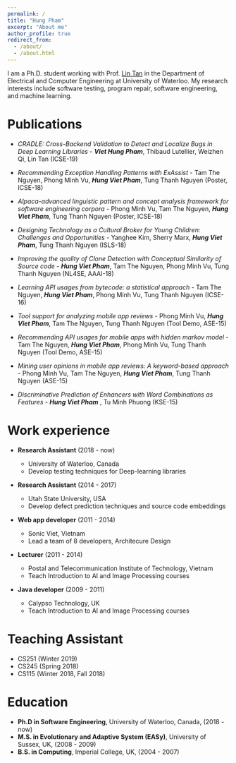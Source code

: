 ```yaml
---
permalink: /
title: "Hung Pham"
excerpt: "About me"
author_profile: true
redirect_from: 
  - /about/
  - /about.html
---
```


I am a Ph.D. student working with Prof. [Lin Tan](https://ece.uwaterloo.ca/~lintan/) in the Department of Electrical and Computer Engineering at University of Waterloo. My research interests include software testing, program repair, software engineering, and machine learning.

Publications
======
* _CRADLE: Cross-Backend Validation to Detect and Localize Bugs in Deep Learning Libraries_ - 
**_Viet Hung Pham_**, Thibaud Lutellier, Weizhen Qi, Lin Tan (ICSE-19)

* _Recommending Exception Handling Patterns with ExAssist_ -
Tam The Nguyen, Phong Minh Vu, **_Hung Viet Pham_**, Tung Thanh Nguyen (Poster, ICSE-18)

* _Alpaca-advanced linguistic pattern and concept analysis framework for software engineering corpora_ - 
Phong Minh Vu, Tam The Nguyen, **_Hung Viet Pham_**, Tung Thanh Nguyen (Poster, ICSE-18)

* _Designing Technology as a Cultural Broker for Young Children: Challenges and Opportunities_ - 
Yanghee Kim, Sherry Marx, **_Hung Viet Pham_**, Tung Thanh Nguyen (ISLS-18)

* _Improving the quality of Clone Detection with Conceptual Similarity of Source code_ - 
**_Hung Viet Pham_**, Tam The Nguyen, Phong Minh Vu, Tung Thanh Nguyen (NL4SE, AAAI-18)

* _Learning API usages from bytecode: a statistical approach_ - 
Tam The Nguyen, **_Hung Viet Pham_**, Phong Minh Vu, Tung Thanh Nguyen (ICSE-16)

* _Tool support for analyzing mobile app reviews_ - 
Phong Minh Vu, **_Hung Viet Pham_**, Tam The Nguyen, Tung Thanh Nguyen (Tool Demo, ASE-15)

* _Recommending API usages for mobile apps with hidden markov model_ - 
Tam The Nguyen, **_Hung Viet Pham_**, Phong Minh Vu, Tung Thanh Nguyen (Tool Demo, ASE-15)

* _Mining user opinions in mobile app reviews: A keyword-based approach_ - 
Phong Minh Vu, Tam The Nguyen, **_Hung Viet Pham_**, Tung Thanh Nguyen (ASE-15)

* _Discriminative Prediction of Enhancers with Word Combinations as Features_ - 
**_Hung Viet Pham_** , Tu Minh Phuong (KSE-15)

Work experience
======
* __Research Assistant__ (2018 - now)
  * University of Waterloo, Canada
  * Develop testing techniques for Deep-learning libraries

* __Research Assistant__ (2014 - 2017)
  * Utah State University, USA
  * Develop defect prediction techniques and source code embeddings 

* __Web app developer__ (2011 - 2014)
  * Sonic Viet, Vietnam
  * Lead a team of 8 developers, Architecure Design

* __Lecturer__ (2011 - 2014)
  * Postal and Telecommunication Institute of Technology, Vietnam
  * Teach Introduction to AI and Image Processing courses

* __Java developer__ (2009 - 2011)
  * Calypso Technology, UK
  * Teach Introduction to AI and Image Processing courses
  
Teaching Assistant
======
* CS251 (Winter 2019)
* CS245 (Spring 2018)
* CS115 (Winter 2018, Fall 2018)

Education
======
* __Ph.D in Software Engineering__, University of Waterloo, Canada, (2018 - now)
* __M.S. in Evolutionary and Adaptive System (EASy)__, University of Sussex, UK, (2008 - 2009)
* __B.S. in Computing__, Imperial College, UK, (2004 - 2007)